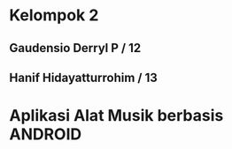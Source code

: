 # Kelompok 2 
## Gaudensio Derryl P / 12
## Hanif Hidayatturrohim / 13
# Aplikasi Alat Musik berbasis ANDROID
